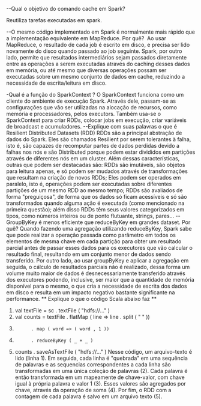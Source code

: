 --Qual o objetivo do comando cache em Spark?

Reutiliza tarefas executadas em spark.

--O mesmo código implementado em Spark é normalmente mais rápido que a implementação equivalente em MapReduce. Por quê?
 Ao usar MapReduce, o resultado de cada job é escrito em disco, e precisa ser lido novamente do disco quando passado ao job seguinte. Spark, por outro lado, permite que resultados intermediários sejam passados diretamente entre as operações a serem executadas através do caching desses dados em memória, ou até mesmo que diversas operações possam ser executadas sobre um mesmo conjunto de dados em cache, reduzindo a necessidade de escrita/leitura em disco. 

-Qual é a função do SparkContext ?
O SparkContext funciona como um cliente do ambiente de execução Spark. Através dele, passam-se as configurações que vão ser utilizadas na alocação de recursos, como memória e processadores, pelos executors. Também usa-se o SparkContext para criar RDDs, colocar jobs em execução, criar variáveis de broadcast e acumuladores.
--Explique com suas palavras o que é Resilient Distributed Datasets (RDD)
RDDs são a principal abstração de dados do Spark. Eles são chamados Resilient por serem tolerantes à falha, isto é, são capazes de recomputar partes de dados perdidas devido a falhas nos nós e são Distributed porque podem estar divididos em partições através de diferentes nós em um cluster. Além dessas características, outras que podem ser destacadas são: RDDs são imutáveis, são objetos para leitura apenas, e só podem ser mudados através de transformações que resultam na criação de novos RDDs; Eles podem ser operados em paralelo, isto é, operações podem ser executadas sobre diferentes partições de um mesmo RDD ao mesmo tempo; RDDs são avaliados de forma "preguiçosa", de forma que os dados só ficam acessíveis e só são transformados quando alguma ação é executada (como mencionado na primeira questão); além disso RDDs têm seus valores categorizados em tipos, como números inteiros ou de ponto flutuante, strings, pares...
--GroupByKey é menos eficiente que reduceByKey em grandes dataset. Por quê?
Quando fazendo uma agregação utilizando reduceByKey, Spark sabe que pode realizar a operação passada como parâmetro em todos os elementos de mesma chave em cada partição para obter um resultado parcial antes de passar esses dados para os executores que vão calcular o resultado final, resultando em um conjunto menor de dados sendo transferido. Por outro lado, ao usar groupByKey e aplicar a agregação em seguida, o cálculo de resultados parciais não é realizado, dessa forma um volume muito maior de dados é desnecessariamente transferido através dos executores podendo, inclusive, ser maior que a quantidade de memória disponível para o mesmo, o que cria a necessidade de escrita dos dados em disco e resulta em um impacto negativo bastante significante na performance.
** Explique o que o código Scala abaixo faz **
1. val textFile = sc . textFile ( "hdfs://..." )
2. val counts = textFile . flatMap ( line => line . split ( " " ))
3.           . map ( word => ( word , 1 ))
4.           . reduceByKey ( _ + _ )
5. counts . saveAsTextFile ( "hdfs://..." )
Nesse código, um arquivo-texto é lido (linha 1). Em seguida, cada linha é "quebrada" em uma sequência de palavras e as sequencias correspondentes a cada linha são transformadas em uma única coleção de palavras (2). Cada palavra é então transformada em um mapeamente de chave-valor, com chave igual à própria palavra e valor 1 (3). Esses valores são agregados por chave, através da operação de soma (4). Por fim, o RDD com a contagem de cada palavra é salvo em um arquivo texto (5).
